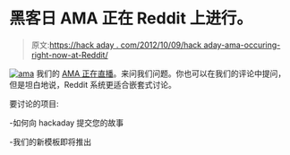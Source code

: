 # 黑客日 AMA 正在 Reddit 上进行。

> 原文:[https://hack aday . com/2012/10/09/hack aday-ama-occuring-right-now-at-Reddit/](https://hackaday.com/2012/10/09/hackaday-ama-happening-right-now-at-reddit/)

[![](../Images/b1174c2cdf58989c12b484aeeee662e1.png "ama")](http://hackaday.com/wp-content/uploads/2012/10/ama.png) 我们的 [AMA 正在直播](http://www.reddit.com/r/IAmA/comments/1174qy/im_caleb_kraft_senior_editor_at_hackadaycom/)。来问我们问题。你也可以在我们的评论中提问，但是坦白地说，Reddit 系统更适合嵌套式讨论。

要讨论的项目:

-如何向 hackaday 提交您的故事

-我们的新模板即将推出